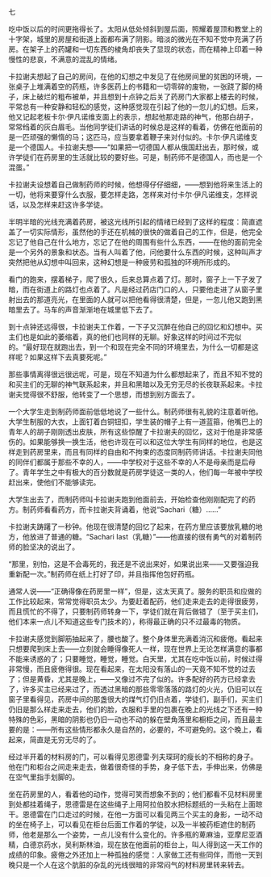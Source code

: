 七

  

吃中饭以后的时间更拖得长了。太阳从低处倾斜到屋后面，照耀着屋顶和教堂上的十字架，城里的房屋和街道上面都布满了阴影。暗淡的微光在不知不觉中充满了药房。在架子上的药罐和一切东西的棱角却丧失了显现的状态，而在精神上印着一种慢性的悲哀，不满意的混乱的情绪。

卡拉谢夫想起了自己的房间，在他的幻想之中发见了在他房间里的贫困的环境，一张桌子上堆满着空的药瓶，许多医药上的书籍和一切零碎的废物，一张跷了脚的椅子，床上破烂的粗布被单，并且想到十点钟之后关了药房门大家都上楼去的时候，平常总有一种安静和轻松的感觉，这种感觉现在引起了他的一忽儿的幻想。后来，他又记起老板卡尔·伊凡诺维支面上的表示，想起他那走路的神气，他那白胡子，常常绉着的灰白眉毛。当他同学徒们讲话的时候总是这样的看着，仿佛在他面前的是一匹顽强的懒惰的马；这匹马，应当要拿着鞭子来对付似的。卡尔·伊凡诺维支是一个德国人。卡拉谢夫想——“如果把一切德国人都从俄国赶出去，那时候，或许学徒们在药房里的生活就比较的要好些。可是，制药师不是德国人，而也是一个混蛋。”

卡拉谢夫设想着自己做制药师的时候，他想得仔仔细细，——想到他将来生活上的一切，他将来要穿什么衣服，要怎样走路，怎样来对付卡尔·伊凡诺维支，怎样说话，以及怎样来赶这许多学徒。

半明半暗的光线充满着药房，被这光线所引起的情绪已经到了这样的程度：简直遮盖了一切实际情形，虽然他的手还在机械的很快的做着自己的工作，但是，他完全忘记了他自己在什么地方，忘记了在他的周围有些什么东西，——在他的面前完全是一个另外的景象和状态。当有人叫着了他，问他要什么东西的时候，这种叫声才突然把他从幻想中叫回来，这种幻想是一种疲劳和孤独的环境所形成的。

看门的跑来，摆着梯子，爬了很久，后来总算点着了灯。那时，窗子上一下子发了暗，而在街道上的路灯也点着了。凡是经过药店门口的人，只要他走进了从窗子里射出去的那道亮光，在里面的人就可以把他看得很清楚，但是，一忽儿他又跑到黑暗里去了。马车的声音渐渐地在城里低下去了。

到十点钟还远得很，卡拉谢夫工作着，一下子又沉醉在他自己的回忆和幻想中。买主们也是如此的萎缩着，真的他们也同样的无聊。好象这样的时间过不完似的。“最好现在就跑出去，到一个和现在完全不同的环境里去，为什么一切都是这样呢？如果这样下去真要死呢。”

那些事情离得很远很远呢，可是，现在不知道为什么都想起来了，而且不知不觉的和买主们的无聊的神气联系起来，并且和黑暗以及无穷无尽的长夜联系起来。卡拉谢夫觉得很不舒服，他转变了一个思想，而想到别方面去了。

一个大学生走到制药师面前低低地说了一些什么。制药师很有礼貌的注意着听他。大学生制服的大衣，上面钉着白铜钮扣，学生装的帽子上有一道蓝箍，他嘴巴上的青年人的胡子刚刚透出皮肤，所有这些惊醒了卡拉谢夫的回忆，这对于他是非常感伤的。如果能够换一换生活，他也许现在可以和这位大学生有同样的地位，也是这样走到药房里来，而且有同样的自由和不拘束的态度同制药师讲话。卡拉谢夫同他的同伴们都属于那些不幸的人，——中学校对于这些不幸的人不是母亲而是后母了。青年学生之中有极大的百分数就是药房学徒这一类的人，他们每一年被中学校赶出来，使他们不能够读完。

大学生出去了，而制药师叫卡拉谢夫跑到他面前去，开始检查他刚刚配完了的药方。制药师看看药方，而卡拉谢夫背诵着，他说“Sachari（糖）……”

卡拉谢夫踌躇了一秒钟。他现在很清楚的回忆了起来，在药方里应该要放乳糖的地方，他放进了普通的糖。“Sachari Iast（乳糖）”——他直接的很有勇气的对着制药师的脸坚决的说出了。

“那里，别怕，这是不会毒死的，我还是不说出来好，如果说出来——又要强迫我重新配一次。”制药师在纸上打好了印，并且指挥他包好药瓶。

通常人说——“正确得像在药房里一样”，但是，这太天真了。服务的职员和应做的工作比较起来，常常觉得职员太少。为要赶着配药，他们走来走去的走得很疲劳，而且慌忙的不得了，只要制药师转身一下，学徒们就在背后做错了（至于买主们，他们本来一点儿不知道这些专门技术的），称得最正确的只不过最毒的物质。

卡拉谢夫感觉到脚筋抽起来了，腰也酸了。整个身体里充满着消沉和疲倦。看起来只想要爬到床上去——立刻就会睡得像死人一样，现在世界上无论怎样满意的事都不能来诱惑的了；只要睡觉，睡觉，睡觉。白天里，尤其在吃中饭以前，时候过得非常慢，而且疲倦得很。现在看起来，在太阳没有落山的一天竟不知不觉的过去了；但是黄昏，尤其是晚上，——又像过不完了似的。许多配好的药方已经拿去了，许多买主已经来过了，而透过黑暗的那些零零落落的路灯的火光，仍旧可以在窗子里看得见，药房中间的那盏很大的煤气灯仍旧点着，学徒们，副手们，买主们仍旧是那么样走来走去，他们的脸，衣服和手里的包裹在晚上的光线之下还有一种特殊的色彩，黑暗的阴影也仍旧一动也不动的躲在壁角落里和橱柜之间，而且最主要的是：——所有这些情形都永久是自然的，必要的，不可避免的。这个晚上，看起来，简直是无穷无尽的了。

经过半开着的材料房的门，可以看得见恩德雷·列夫琛珂的瘦长的不相称的身子。他在门和柜台之间走来走去，做着很奇怪的手势，身子低下去，手伸出来，仿佛是在空气里指手划脚的。

坐在药房里的人，看着他的动作，觉得可笑而想象不到的；他们都看不见材料房里到处都挂着绳子，恩德雷是在这些绳子上用阿拉伯胶水把标题纸的一头粘在上面晾干。恩德雷在门口走过的时候，在他一方面可以看见两三个买主的身影，一动不动的坐在椅子上，可以看见在柜台后面工作着的学徒，以及一半被药柜遮住的制药师，他老是那么一个姿势，一点儿没有什么变化的。许多瓶的萆麻油，亚摩尼亚酒精，白德京药水，吴利斯林油，现在放在他面前的柜台上，叫人得到这一天工作的成绩的印象。疲倦之外还加上一种孤独的感觉：人家做工还有些同伴，而他一天到晚只是一个人在这个肮脏的杂乱的光线很暗的非常闷气的材料房里转来转去。